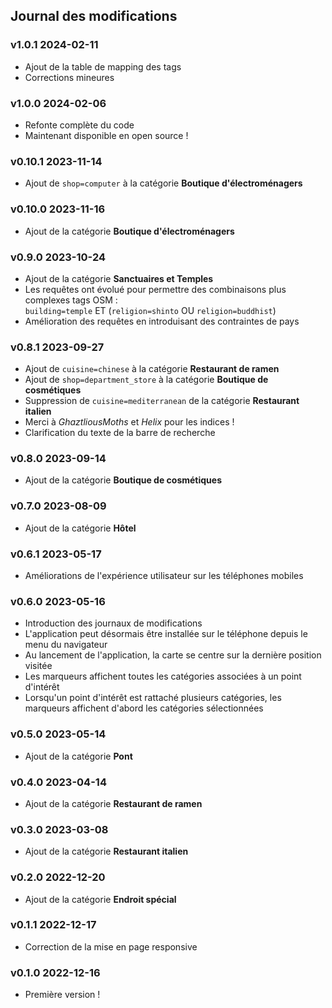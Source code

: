 ## Journal des modifications

### v1.0.1 <time>2024-02-11</time>

- Ajout de la table de mapping des tags
- Corrections mineures

### v1.0.0 <time>2024-02-06</time>

- Refonte complète du code
- Maintenant disponible en open source&nbsp;!

### v0.10.1 <time>2023-11-14</time>

- Ajout de `shop=computer` à la catégorie **Boutique d'électroménagers**

### v0.10.0 <time>2023-11-16</time>

- Ajout de la catégorie **Boutique d'électroménagers**

### v0.9.0 <time>2023-10-24</time>

- Ajout de la catégorie **Sanctuaires et Temples**
- Les requêtes ont évolué pour permettre des combinaisons plus complexes tags OSM&nbsp;:<br> `building=temple` ET (`religion=shinto` OU `religion=buddhist`)
- Amélioration des requêtes en introduisant des contraintes de pays

### v0.8.1 <time>2023-09-27</time>

- Ajout de `cuisine=chinese` à la catégorie **Restaurant de ramen**
- Ajout de `shop=department_store` à la catégorie **Boutique de cosmétiques**
- Suppression de `cuisine=mediterranean` de la catégorie **Restaurant italien**
- Merci à _GhaztliousMoths_ et _Helix_ pour les indices&nbsp;!
- Clarification du texte de la barre de recherche

### v0.8.0 <time>2023-09-14</time>

- Ajout de la catégorie **Boutique de cosmétiques**

### v0.7.0 <time>2023-08-09</time>

- Ajout de la catégorie **Hôtel**

### v0.6.1 <time>2023-05-17</time>

- Améliorations de l'expérience utilisateur sur les téléphones mobiles

### v0.6.0 <time>2023-05-16</time>

- Introduction des journaux de modifications
- L'application peut désormais être installée sur le téléphone depuis le menu du navigateur
- Au lancement de l'application, la carte se centre sur la dernière position visitée
- Les marqueurs affichent toutes les catégories associées à un point d'intérêt
- Lorsqu'un point d'intérêt est rattaché plusieurs catégories, les marqueurs affichent d'abord les catégories sélectionnées

### v0.5.0 <time>2023-05-14</time>

- Ajout de la catégorie **Pont**

### v0.4.0 <time>2023-04-14</time>

- Ajout de la catégorie **Restaurant de ramen**

### v0.3.0 <time>2023-03-08</time>

- Ajout de la catégorie **Restaurant italien**

### v0.2.0 <time>2022-12-20</time>

- Ajout de la catégorie **Endroit spécial**

### v0.1.1 <time>2022-12-17</time>

- Correction de la mise en page responsive

### v0.1.0 <time>2022-12-16</time>

- Première version&nbsp;!

